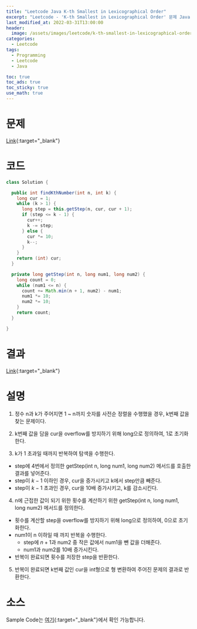 ```yaml
---
title: "Leetcode Java K-th Smallest in Lexicographical Order"
excerpt: "Leetcode - 'K-th Smallest in Lexicographical Order' 문제 Java 풀이"
last_modified_at: 2022-03-31T13:00:00
header:
  image: /assets/images/leetcode/k-th-smallest-in-lexicographical-order.png
categories:
  - Leetcode
tags:
  - Programming
  - Leetcode
  - Java

toc: true
toc_ads: true
toc_sticky: true
use_math: true
---
```

# 문제
[Link](https://leetcode.com/problems/k-th-smallest-in-lexicographical-order/){:target="_blank"}

# 코드
```java
class Solution {

  public int findKthNumber(int n, int k) {
    long cur = 1;
    while (k > 1) {
      long step = this.getStep(n, cur, cur + 1);
      if (step <= k - 1) {
        cur++;
        k -= step;
      } else {
        cur *= 10;
        k--;
      }
    }
    return (int) cur;
  }

  private long getStep(int n, long num1, long num2) {
    long count = 0;
    while (num1 <= n) {
      count += Math.min(n + 1, num2) - num1;
      num1 *= 10;
      num2 *= 10;
    }
    return count;
  }

}
```

# 결과
[Link](https://leetcode.com/submissions/detail/670742891/){:target="_blank"}

# 설명
1. 정수 n과 k가 주어지면 1 ~ n까지 숫자를 사전순 정렬을 수행했을 경우, k번째 값을 찾는 문제이다.

2. k번째 값을 담을 cur을 overflow를 방지하기 위해 long으로 정의하여, 1로 초기화한다.

3. k가 1 초과일 때까지 반복하여 탐색을 수행한다.
- step에 4번에서 정의한 getStep(int n, long num1, long num2) 메서드를 호출한 결과를 넣어준다.
- step이 $k - 1$ 이하인 경우, cur을 증가시키고 k에서 step만큼 빼준다.
- step이 $k - 1$ 초과인 경우, cur을 10배 증가시키고, k를 감소시킨다.

4. n에 근접한 값이 되기 위한 횟수를 계산하기 위한 getStep(int n, long num1, long num2) 메서드를 정의한다.
- 횟수를 계산할 step을 overflow를 방지하기 위해 long으로 정의하여, 0으로 초기화한다.
- num1이 n 이하일 때 까지 반복을 수행한다.
  - step에 $n + 1$과 num2 중 작은 값에서 num1을 뺀 값을 더해준다.
  - num1과 num2를 10배 증가시킨다.
- 반복이 완료되면 횟수를 저장한 step을 반환한다.

5. 반복이 완료되면 k번째 값인 cur을 int형으로 형 변환하여 주어진 문제의 결과로 반환한다.

# 소스
Sample Code는 [여기](https://github.com/GracefulSoul/leetcode/blob/master/src/main/java/gracefulsoul/problems/KthSmallestInLexicographicalOrder.java){:target="_blank"}에서 확인 가능합니다.
